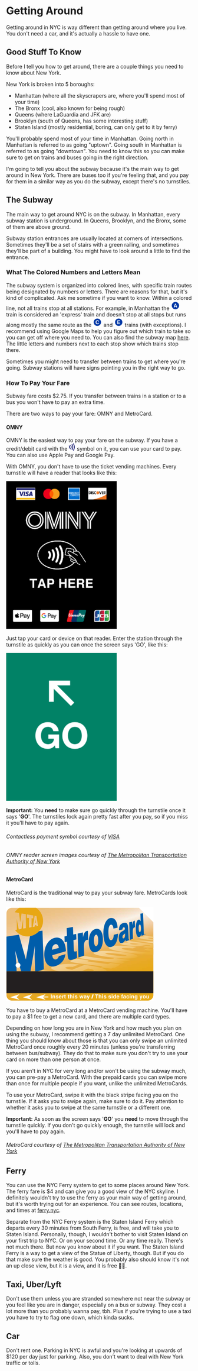 # Getting Around

Getting around in NYC is way different than getting around where you live. You don't need a car, and it's actually a hassle to have one.

## Good Stuff To Know

Before I tell you how to get around, there are a couple things you need to know about New York.

New York is broken into 5 boroughs:

* Manhattan (where all the skyscrapers are, where you'll spend most of your time)
* The Bronx (cool, also known for being rough)
* Queens (where LaGuardia and JFK are)
* Brooklyn (south of Queens, has some interesting stuff)
* Staten Island (mostly residential, boring, can only get to it by ferry)

You'll probably spend most of your time in Manhattan. Going north in Manhattan is referred to as going "uptown". Going south in Manhattan
is referred to as going "downtown". You need to know this so you can make sure to get on trains and buses going in the right direction. 

I'm going to tell you about the subway because it's the main way to get around in New York. There are buses too if you're feeling that, and you pay for them
in a similar way as you do the subway, except there's no turnstiles.

## The Subway

The main way to get around NYC is on the subway. In Manhattan, every subway station is underground. In Queens, Brooklyn, and the Bronx, some
of them are above ground. 

Subway station entrances are usually located at corners of intersections. Sometimes they'll be a set of stairs with a green railing, and sometimes
they'll be part of a building. You might have to look around a little to find the entrance. 

### What The Colored Numbers and Letters Mean

The subway system is organized into colored lines, with specific train routes being designated by numbers or letters. There are reasons for that, 
but it's kind of complicated. Ask me sometime if you want to know. Within a colored line, not all trains stop at all stations. For example, in 
Manhattan the ![A train logo](img/a.png) train is considered an 'express' train and doesn't stop at all stops but runs along mostly the same route as the 
![C train](img/c.png) and ![E train](img/e.png) trains (with exceptions). I recommend using Google Maps to help you figure out which train to take so you 
can get off where you need to. You can also find the subway map [here](https://new.mta.info/map/5256). The little letters and numbers next to each stop show 
which trains stop there. 

Sometimes you might need to transfer between trains to get where you're going. Subway stations will have signs pointing you in the right way to go. 

### How To Pay Your Fare

Subway fare costs $2.75. If you transfer between trains in a station or to a bus you won't have to pay an extra time. 

There are two ways to pay your fare: OMNY and MetroCard.

#### OMNY

OMNY is the easiest way to pay your fare on the subway. If you have a credit/debit card with the ![contactless payment symbol](img/contactlesssymbol.jpg) 
symbol on it, you can use your card to pay. You can also use Apple Pay and Google Pay. 

With OMNY, you don't have to use the ticket vending machines. Every turnstile will have a reader that looks like this:

![OMNY reader](img/OMNYreader.png)

Just tap your card or device on that reader. Enter the station through the turnstile as quickly as you can once the screen says 'GO', like this:

![OMNY go screen](img/OMNYgo.png)

**Important:** You **need** to make sure go quickly through the turnstile once it says '**GO**'. The turnstiles lock again pretty fast after you pay, 
so if you miss it you'll have to pay again. 

###### Contactless payment symbol courtesy of [VISA](https://usa.visa.com/pay-with-visa/contactless-payments/contactless-payments.html)

###### OMNY reader screen images courtesy of [The Metropolitan Transportation Authority of New York](https://omny.info/omny-readers)


#### MetroCard

MetroCard is the traditional way to pay your subway fare. MetroCards look like this:

![MetroCard picture](img/MetroCard.svg)

You have to buy a MetroCard at a MetroCard vending machine. You'll have to pay a $1 fee to get a new card, and there are multiple card types. 

Depending on how long you are in New York and how much you plan on using the subway, I recommend getting a 7 day unlimited MetroCard. One thing you should know 
about those is that you can only swipe an unlimited MetroCard once roughly every 20 minutes (unless you're transferring between bus/subway). They do that to make 
sure you don't try to use your card on more than one person at once. 

If you aren't in NYC for very long and/or won't be using the subway much, you can pre-pay a MetroCard. With the prepaid cards you can swipe more than once 
for multiple people if you want, unlike the unlimited MetroCards.

To use your MetroCard, swipe it with the black stripe facing you on the turnstile. If it asks you to swipe again, make sure to do it. Pay attention to whether 
it asks you to swipe at the same turnstile or a different one. 

**Important:** As soon as the screen says '**GO**' you **need** to move through the turnstile quickly. If you don't go quickly enough, the turnstile will 
lock and you'll have to pay again. 

###### MetroCard courtesy of [The Metropolitan Transportation Authority of New York](https://omny.info/omny-readers)


## Ferry

You can use the NYC Ferry system to get to some places around New York. The ferry fare is $4 and can give you a good view of the NYC skyline. I definitely 
wouldn't try to use the ferry as your main way of getting around, but it's worth trying out for an experience. You can see routes, locations, and times at 
[ferry.nyc](https://www.ferry.nyc/).

Separate from the NYC Ferry system is the Staten Island Ferry which departs every 30 minutes from South Ferry, is free, and will take you to Staten Island.
Personally, though, I wouldn't bother to visit Staten Island on your first trip to NYC. Or on your second time. Or any time really. There's not much there. 
But now you know about it if you want. The Staten Island Ferry is a way to get a view of the Statue of Liberty, though. But if you do that make sure the
weather is good. You probably also should know it's not an up close view, but it is a view, and it is free 🤷‍♂️.

## Taxi, Uber/Lyft

Don't use them unless you are stranded somewhere not near the subway or you feel like you are in danger, especially on a bus or subway. They cost 
a lot more than you probably wanna pay, tbh. Plus if you're trying to use a taxi you have to try to flag one down, which kinda sucks. 

## Car

Don't rent one. Parking in NYC is awful and you're looking at upwards of $120 per day just for parking. Also, you don't want to deal with New York
traffic or tolls. 
